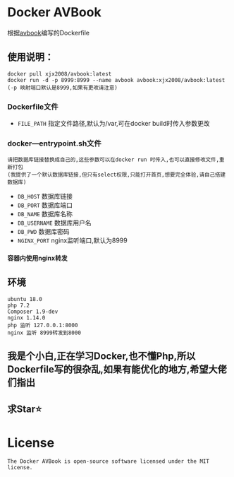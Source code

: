 # Docker AVBook
根据[avbook](https://github.com/guyueyingmu/avbook)编写的Dockerfile

## 使用说明：
    docker pull xjx2008/avbook:latest
    docker run -d -p 8999:8999 --name avbook avbook:xjx2008/avbook:latest (-p 映射端口默认是8999,如果有更改请注意)
### Dockerfile文件
* `FILE_PATH` 指定文件路径,默认为/var,可在docker build时传入参数更改
### docker—entrypoint.sh文件
    请把数据库链接替换成自己的,这些参数可以在docker run 时传入,也可以直接修改文件,重新打包
    (我提供了一个默认数据库链接,但只有select权限,只能打开首页,想要完全体验,请自己搭建数据库)
* `DB_HOST` 数据库链接
* `DB_PORT` 数据库端口
* `DB_NAME` 数据库名称
* `DB_USERNAME` 数据库用户名
* `DB_PWD` 数据库密码
* `NGINX_PORT` nginx监听端口,默认为8999
#### 容器内使用nginx转发
## 环境
    ubuntu 18.0
    php 7.2
    Composer 1.9-dev
    nginx 1.14.0
    php 监听 127.0.0.1:8000
    nginx 监听 8999转发到8000
## 我是个小白,正在学习Docker,也不懂Php,所以Dockerfile写的很杂乱,如果有能优化的地方,希望大佬们指出
## 求Star⭐
# License
    The Docker AVBook is open-source software licensed under the MIT license.
